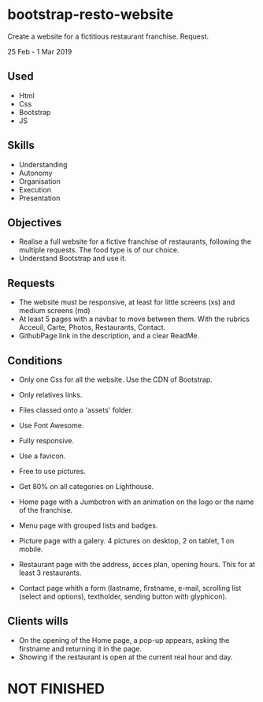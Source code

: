 # bootstrap-resto-website
Create a website for a fictitious restaurant franchise. Request.

25 Feb - 1 Mar 2019

## Used
- Html
- Css
- Bootstrap
- JS

## Skills

- Understanding
- Autonomy
- Organisation
- Execution
- Presentation

## Objectives

- Realise a full website for a fictive franchise of restaurants, following the multiple requests. The food type is of our choice.
- Understand Bootstrap and use it.

## Requests

- The website must be responsive, at least for little screens (xs) and medium screens (md)
- At least 5 pages with a navbar to move between them. With the rubrics Acceuil, Carte, Photos, Restaurants, Contact. 
- GithubPage link in the description, and a clear ReadMe.

## Conditions

- Only one Css for all the website. Use the CDN of Bootstrap.
- Only relatives links.
- Files classed onto a 'assets' folder.
- Use Font Awesome.
- Fully responsive.
- Use a favicon.
- Free to use pictures.
- Get 80% on all categories on Lighthouse.

- Home page with a Jumbotron with an animation on the logo or the name of the franchise.
- Menu page with grouped lists and badges.
- Picture page with a galery. 4 pictures on desktop, 2 on tablet, 1 on mobile.
- Restaurant page with the address, acces plan, opening hours. This for at least 3 restaurants.
- Contact page whith a form (lastname, firstname, e-mail, scrolling list (select and options), textholder, sending button with glyphicon).

## Clients wills
 
- On the opening of the Home page, a pop-up appears, asking the firstname and returning it in the page.
- Showing if the restaurant is open at the current real hour and day.


# NOT FINISHED
